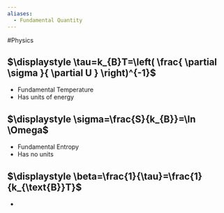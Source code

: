 ```yaml
---
aliases:
  - Fundamental Quantity
---
```

#Physics 
## $\displaystyle \tau=k_{B}T=\left( \frac{ \partial \sigma }{ \partial U } \right)^{-1}$
* Fundamental Temperature
* Has units of energy
## $\displaystyle \sigma=\frac{S}{k_{B}}=\ln \Omega$
* Fundamental Entropy
* Has no units
## $\displaystyle \beta=\frac{1}{\tau}=\frac{1}{k_{\text{B}}T}$
* 